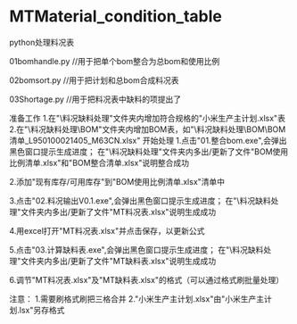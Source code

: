 # MTMaterial_condition_table
python处理料况表

01bomhandle.py //用于把单个bom整合为总bom和使用比例

02bomsort.py   //用于把计划和总bom合成料况表

03Shortage.py //用于把料况表中缺料的项提出了

准备工作
1.在"\料况缺料处理"文件夹内增加符合规格的"小米生产主计划.xlsx"表
2.在"\料况缺料处理\BOM"文件夹内增加BOM表，如"\料况缺料处理\BOM\BOM清单_L950100021405_M63CN.xlsx"
开始处理
1.点击"01.整合bom.exe",会弹出黑色窗口提示生成进度；
 在"\料况缺料处理"文件夹内多出/更新了文件"BOM使用比例清单.xlsx"和"BOM整合清单.xlsx"说明整合成功

2.添加"现有库存/可用库存"到"BOM使用比例清单.xlsx"清单中

3.点击"02.料况输出V0.1.exe",会弹出黑色窗口提示生成进度；
 在"\料况缺料处理"文件夹内多出/更新了文件"MT料况表.xlsx"说明生成成功

4.用excel打开"MT料况表.xlsx"并点击保存，以更新公式

5.点击"03.计算缺料表.exe",会弹出黑色窗口提示生成进度；
 在"\料况缺料处理"文件夹内多出/更新了文件"MT缺料表.xlsx"说明生成成功

6.调节"MT料况表.xlsx"及"MT缺料表.xlsx"的格式（可以通过格式刷批量处理）

 注意：
 1.需要刷格式刷把三格合并
 2."小米生产主计划.xlsx"由"小米生产主计划.lsx"另存格式

